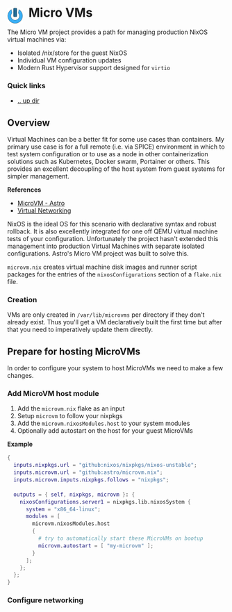 # Micro VMs <img style="margin: 6px 13px 0px 0px" align="left" src="../../../data/images/logo_36x36.png" />

The Micro VM project provides a path for managing production NixOS virtual machines via:
* Isolated /nix/store for the guest NixOS
* Individual VM configuration updates
* Modern Rust Hypervisor support designed for `virtio`

### Quick links
- [.. up dir](../README.md)

## Overview
Virtual Machines can be a better fit for some use cases than containers. My primary use case is for a 
full remote (i.e. via SPICE) environment in which to test system configuration or to use as a node in 
other containerization solutions such as Kubernetes, Docker swarm, Portainer or others. This provides 
an excellent decoupling of the host system from guest systems for simpler management.

**References**
- [MicroVM - Astro](https://astro.github.io/microvm.nix/)
- [Virtual Networking](https://developers.redhat.com/blog/2018/10/22/introduction-to-linux-interfaces-for-virtual-networking#macvlan)

NixOS is the ideal OS for this scenario with declarative syntax and robust rollback. It is also 
excellently integrated for one off QEMU virtual machine tests of your configuration. Unfortunately 
the project hasn't extended this management into production Virtual Machines with separate isolated 
configurations. Astro's Micro VM project was built to solve this.

`microvm.nix` creates virtual machine disk images and runner script packages for the entries of the 
`nixosConfigurations` section of a `flake.nix` file.

### Creation
VMs are only created in `/var/lib/microvms` per directory if they don't already exist. Thus you'll 
get a VM declaratively built the first time but after that you need to imperatively update them 
directly.

## Prepare for hosting MicroVMs
In order to configure your system to host MicroVMs we need to make a few changes.

### Add MicroVM host module
1. Add the `microvm.nix` flake as an input
2. Setup `microvm` to follow your nixpkgs
3. Add the `microvm.nixosModules.host` to your system modules
4. Optionally add autostart on the host for your guest MicroVMs

**Example**
```nix
{
  inputs.nixpkgs.url = "github:nixos/nixpkgs/nixos-unstable";
  inputs.microvm.url = "github:astro/microvm.nix";
  inputs.microvm.inputs.nixpkgs.follows = "nixpkgs";

  outputs = { self, nixpkgs, microvm }: {
    nixosConfigurations.server1 = nixpkgs.lib.nixosSystem {
      system = "x86_64-linux";
      modules = [
        microvm.nixosModules.host
        {
          # try to automatically start these MicroVMs on bootup
          microvm.autostart = [ "my-microvm" ];
        }
      ];
    };
  };
}
```

### Configure networking

